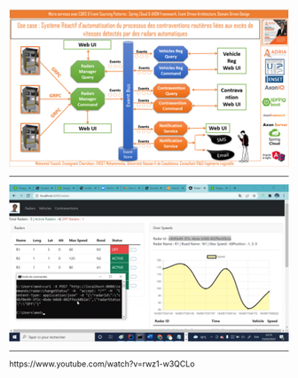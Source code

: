 <img src="usecase.png">
<hr>
<img src="usecasedemo1.png">
<hr>
https://www.youtube.com/watch?v=rwz1-w3QCLo

